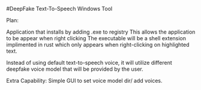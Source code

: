 #DeepFake Text-To-Speech Windows Tool

Plan:

Application that installs by adding .exe to registry
This allows the application to be appear when right clicking
The executable will be a shell extension implimented in rust
which only appears when right-clicking on highlighted text.

Instead of using default text-to-speech voice, it will utilize different deepfake voice model that will be provided by the user.

Extra Capability: Simple GUI to set voice model dir/ add voices.

